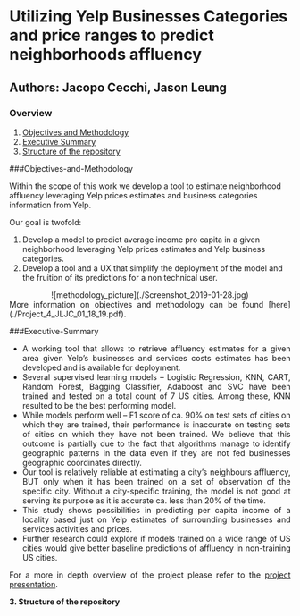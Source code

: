 # Utilizing Yelp Businesses Categories and price ranges to predict neighborhoods affluency

## Authors: Jacopo Cecchi, Jason Leung

### Overview

1. [Objectives and Methodology](###Objectives-and-Methodology)
2. [Executive Summary](###Executive-Summary)
3. [Structure of the repository]()

###Objectives-and-Methodology

Within the scope of this work we develop a tool to estimate neighborhood affluency leveraging Yelp prices estimates and business categories information from Yelp.

Our goal is twofold: 

1. Develop a model to predict average income pro capita in a given neighborhood leveraging Yelp prices estimates and Yelp business categories.
2. Develop a tool and a UX that simplify the deployment of the model and the fruition of its predictions for a non technical user. 

<center>![methodology_picture](./Screenshot_2019-01-28.jpg)<center>


<div style="text-align: justify"> More information on objectives and methodology can be found [here](./Project_4_JLJC_01_18_19.pdf).


###Executive-Summary

- A working tool that allows to retrieve affluency estimates for a given area given Yelp’s businesses and services costs estimates has been developed and is available for deployment.
- Several supervised learning models – Logistic Regression, KNN, CART, Random Forest, Bagging Classifier, Adaboost and SVC have been trained and tested on a total count of 7 US cities. Among these, KNN resulted to be the best performing model.
- While models perform well – F1 score of ca. 90% on test sets of cities on which they are trained, their performance is inaccurate on testing sets of cities on which they have not been trained. We believe that this outcome is partially due to the fact that algorithms manage to identify geographic patterns in the data even if they are not fed businesses geographic coordinates directly.
- Our tool is relatively reliable at estimating a city’s neighbours affluency, BUT only when it has been trained on a set of observation of the specific city. Without a city-specific training, the model is not good at serving its purpose as it is accurate ca. less than 20% of the time.
- This study shows possibilities in predicting per capita income of a locality based just on Yelp estimates of surrounding businesses and services activities and prices.
- Further research could explore if models trained on a wide range of US cities would give better baseline predictions of affluency in non-training US cities.

For a more in depth overview of the project please refer to the [project presentation](./Project_4_JLJC_01_18_19.pdf).

**3. Structure of the repository**

